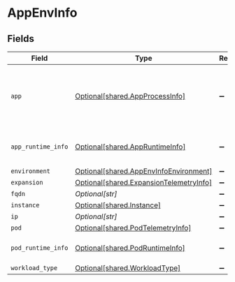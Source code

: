 # AppEnvInfo


## Fields

| Field                                                                                    | Type                                                                                     | Required                                                                                 | Description                                                                              |
| ---------------------------------------------------------------------------------------- | ---------------------------------------------------------------------------------------- | ---------------------------------------------------------------------------------------- | ---------------------------------------------------------------------------------------- |
| `app`                                                                                    | [Optional[shared.AppProcessInfo]](../../models/shared/appprocessinfo.md)                 | :heavy_minus_sign:                                                                       | app info and process info for connection and App telemetries                             |
| `app_runtime_info`                                                                       | [Optional[shared.AppRuntimeInfo]](../../models/shared/appruntimeinfo.md)                 | :heavy_minus_sign:                                                                       | runtime info of the App (if it is an App)                                                |
| `environment`                                                                            | [Optional[shared.AppEnvInfoEnvironment]](../../models/shared/appenvinfoenvironment.md)   | :heavy_minus_sign:                                                                       | N/A                                                                                      |
| `expansion`                                                                              | [Optional[shared.ExpansionTelemetryInfo]](../../models/shared/expansiontelemetryinfo.md) | :heavy_minus_sign:                                                                       | N/A                                                                                      |
| `fqdn`                                                                                   | *Optional[str]*                                                                          | :heavy_minus_sign:                                                                       | N/A                                                                                      |
| `instance`                                                                               | [Optional[shared.Instance]](../../models/shared/instance.md)                             | :heavy_minus_sign:                                                                       | N/A                                                                                      |
| `ip`                                                                                     | *Optional[str]*                                                                          | :heavy_minus_sign:                                                                       | N/A                                                                                      |
| `pod`                                                                                    | [Optional[shared.PodTelemetryInfo]](../../models/shared/podtelemetryinfo.md)             | :heavy_minus_sign:                                                                       | N/A                                                                                      |
| `pod_runtime_info`                                                                       | [Optional[shared.PodRuntimeInfo]](../../models/shared/podruntimeinfo.md)                 | :heavy_minus_sign:                                                                       | runtime info of the pod (if is a pod)                                                    |
| `workload_type`                                                                          | [Optional[shared.WorkloadType]](../../models/shared/workloadtype.md)                     | :heavy_minus_sign:                                                                       | N/A                                                                                      |